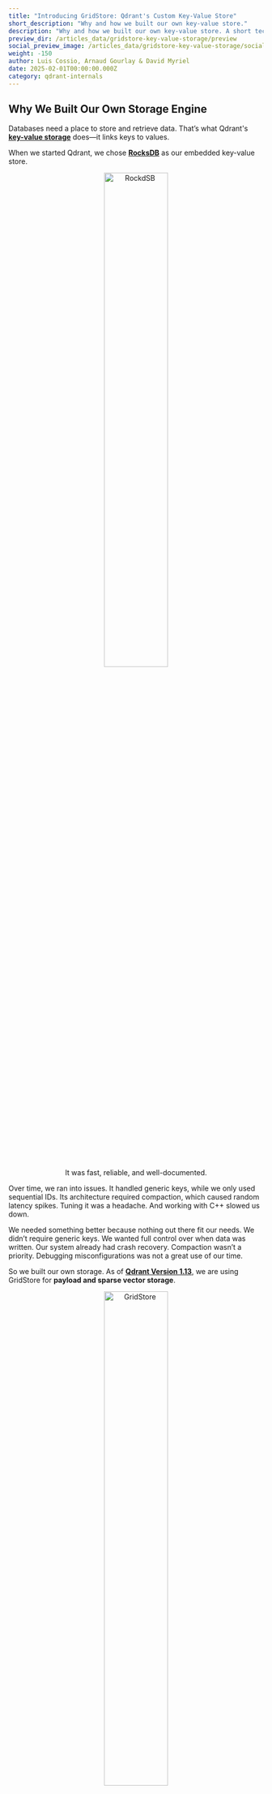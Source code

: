 ```yaml
---
title: "Introducing GridStore: Qdrant's Custom Key-Value Store"
short_description: "Why and how we built our own key-value store."
description: "Why and how we built our own key-value store. A short technical report on our procedure and results."
preview_dir: /articles_data/gridstore-key-value-storage/preview
social_preview_image: /articles_data/gridstore-key-value-storage/social_preview.png
weight: -150
author: Luis Cossio, Arnaud Gourlay & David Myriel
date: 2025-02-01T00:00:00.000Z
category: qdrant-internals
---
```


## Why We Built Our Own Storage Engine

Databases need a place to store and retrieve data. That’s what Qdrant's [**key-value storage**](https://en.wikipedia.org/wiki/Key–value_database) does—it links keys to values.

When we started Qdrant, we chose [**RocksDB**](https://rocksdb.org) as our embedded key-value store.
<div style="text-align: center;">
  <img src="/articles_data/gridstore-key-value-storage/rocksdb.jpg" alt="RockdSB" style="width: 50%;">
  <p>It was fast, reliable, and well-documented.</p>
</div>

Over time, we ran into issues. It handled generic keys, while we only used sequential IDs. Its architecture required compaction, which caused random latency spikes. Tuning it was a headache. And working with C++ slowed us down.

We needed something better because nothing out there fit our needs. We didn’t require generic keys. We wanted full control over when data was written. Our system already had crash recovery. Compaction wasn’t a priority. Debugging misconfigurations was not a great use of our time.

So we built our own storage. As of [**Qdrant Version 1.13**](/blog/qdrant-1.13.x/), we are using GridStore for **payload and sparse vector storage**. 
<div style="text-align: center;">
  <img src="/articles_data/gridstore-key-value-storage/gridstore.png" alt="GridStore" style="width: 50%;">
  <p>Simple, efficient, and designed just for Qdrant.</p>
</div>

#### In this article, you’ll learn about:
- **How GridStore works** – a deep dive into its architecture and mechanics.
- **Why we built it this way** – the key design decisions that shaped GridStore.
- **Rigorous testing** – how we ensured GridStore is production-ready.
- **Performance benchmarks** – official metrics that demonstrate its efficiency.

**Our first challenge?** Figuring out the best way to handle sequential keys and variable-sized data.

## GridStore Architecture: Three Main Components
![gridstore](/articles_data/gridstore-key-value-storage/gridstore-2.png)

GridStore’s architecture is built around three key components that enable fast lookups and efficient space management:
| Component                  | Description                                                                                   |
|----------------------------|-----------------------------------------------------------------------------------------------|
| The Data Layer                 | Stores values in fixed-sized blocks and retrieves them using a pointer-based lookup system.    |
| The Mask Layer                 | Uses a bitmask to track which blocks are in use and which are available.                      |
| The Region Gap Layer | Manages block availability at a higher level, allowing for quick space allocation.            |

### 1. The Data Layer for Fast Retrieval
At the core of GridStore is **The Data Layer**, which is designed to retrieve values quickly based on their keys. This structure allows for both efficient reads and a simple method of appending new values.

Instead of scanning through an index, GridStore stores keys in a structured array of pointers, where each pointer tells the system exactly where a value starts and how long it is. 

{{< figure src="/articles_data/gridstore-key-value-storage/architecture-1.png" alt="The Data Layer" caption="The Data Layer uses an array of pointers to quickly retrieve data." >}}

This makes lookups incredibly fast. For example, finding key 3 is just a matter of jumping to the third position in the pointer array and reading the value. 

However, because values are of variable size, the data itself is stored in fixed-sized blocks, which are grouped into larger page files. When inserting a value, GridStore allocates one or more consecutive blocks to store it, ensuring that each block only holds data from a single value. 

### 2. The Bitmask Layer for Efficient Updates
**The Bitmask Layer** helps GridStore handle updates and deletions without the need for expensive data compaction. Instead of maintaining complex metadata for each block, GridStore tracks usage with a bitmask, where each bit represents a block, with 1 for used, 0 for free.  

{{< figure src="/articles_data/gridstore-key-value-storage/architecture-2.png" alt="The Bitmask Layer" caption="The bitmask efficiently tracks update/delete usage." >}}

This makes it easy to determine where new values can be written. When a value is deleted, its pointer is removed, and the corresponding blocks in the bitmask are marked as available. Similarly, when updating a value, the new version is written elsewhere, and the old blocks are freed.

This approach ensures that GridStore doesn’t waste space, but as the storage grows, scanning large bitmasks for available blocks can become computationally expensive.

### 3. The Region Gap Layer for Effective Storage
To further optimize space management, GridStore introduces **The Region Gap Layer**, which provide a higher-level view of block availability. 

Instead of scanning the entire bitmask, GridStore groups blocks into regions and keeps track of the largest contiguous free space within each region, known as a **The Region Gap**. By also storing the leading and trailing gaps of each region, the system can efficiently combine multiple regions when needed for storing large values. 

{{< figure src="/articles_data/gridstore-key-value-storage/architecture-3.png" alt="The Region Gap Layer" caption="Complete architecture with the Region Gap Layer." >}}

This layered approach allows GridStore to locate available space quickly, reducing the need for large-scale scans while keeping memory overhead minimal. With this system, finding storage space for new values requires scanning only a tiny fraction of the total metadata, making updates and insertions highly efficient.

## GridStore in Production: Maintaining Data Integrity 
![gridstore](/articles_data/gridstore-key-value-storage/gridstore-1.png)

GridStore’s architecture introduces multiple interdependent structures that must remain in sync to ensure data integrity:
- **The Data Layer** associates each key with its location in storage, including page ID, block offset, and block count.
- **The Bitmask Layer** keeps track of which blocks are occupied and which are free.
- **The Gap Region Layer** provides an indexed view of free blocks for efficient space allocation.

Every time a new value is inserted or an existing value is updated, all these components need to be modified in a coordinated way.

### When Things Break in Real Life
However, real-world systems don’t operate in a vacuum. Failures happen: software bugs cause unexpected crashes, memory exhaustion forces processes to terminate, disks fail to persist data reliably, and power losses can interrupt operations at any moment. 

*The critical question is: what happens if a failure occurs while updating these structures?*

If one component is updated but another isn’t, the entire system could become inconsistent. Worse, if an operation is only partially written to disk, it could lead to orphaned data, unusable space, or even data corruption.

### Stability Through Idempotency: Recovering With WAL
To guard against these risks, GridStore relies on a [**Write-Ahead Log (WAL)**](/documentation/concepts/storage/). Before committing an operation, Qdrant ensures that it is at least recorded in the WAL. If a crash happens before all updates are flushed, the system can safely replay operations from the log. 

This recovery mechanism introduces another essential property: [**idempotency**](https://en.wikipedia.org/wiki/Idempotence). 

The storage system must be designed so that reapplying the same operation after a failure leads to the same final state as if the operation had been applied just once.

### The Grand Solution: Lazy Updates
To achieve this, **GridStore completes updates lazily**, prioritizing the most critical part of the write: the data itself. 
|                                                                                                                |
|-----------------------------------------------------------------------------------------------------------------------------|
| 👉 Instead of immediately updating all metadata structures, it writes the new value first while keeping pending changes in memory. |
| 👉 The system only finalizes these updates when explicitly requested, ensuring that a crash never results in marking data as deleted before the update has been safely persisted. |
| 👉 In the worst-case scenario, GridStore may need to write the same data twice, leading to minor space overhead, but it will never corrupt the storage by overwriting valid data. |

## How We Tested the Final Product 
![gridstore](/articles_data/gridstore-key-value-storage/gridstore-3.png)

### First...Simple Model Testing 

GridStore can be tested efficiently using model testing, which compares its behavior to a simple in-memory hash map. Since GridStore should function like a persisted hash map, this method quickly detects inconsistencies.

The process is straightforward:
1. Initialize a GridStore instance and an empty hash map.
2. Run random operations (put, delete, update) on both.
3. Verify that results match after each operation.
4. Compare all keys and values to ensure consistency.

This approach provides high test coverage, exposing issues like incorrect persistence or faulty deletions. Running large-scale model tests ensures GridStore remains reliable in real-world use.

Here is a naive way to generate operations in Rust.

```rust

enum Operation {
    Put(PointOffset, Payload),
    Delete(PointOffset),
    Update(PointOffset, Payload),
}

impl Operation {
    fn random(rng: &mut impl Rng, max_point_offset: u32) -> Self {
        let point_offset = rng.random_range(0..=max_point_offset);
        let operation = rng.gen_range(0..3);
        match operation {
            0 => {
                let size_factor = rng.random_range(1..10);
                let payload = random_payload(rng, size_factor);
                Operation::Put(point_offset, payload)
            }
            1 => Operation::Delete(point_offset),
            2 => {
                let size_factor = rng.random_range(1..10);
                let payload = random_payload(rng, size_factor);
                Operation::Update(point_offset, payload)
            }
            _ => unreachable!(),
        }
    }
}
```
Model testing is a high-value way to catch bugs, especially when your system mimics a well-defined component like a hash map. If your storage behaves predictably, this method is a no-brainer.

We could have tested against RocksDB, but speed mattered more. A simple hash map let us run massive test sequences quickly, exposing issues faster.

For even sharper debugging, Property-Based Testing adds automated test generation and shrinking. It pinpoints failures with minimal test cases, making bug hunting faster and more effective.

### Crash Testing: Can GridStore Handle the Pressure?

Designing for crash resilience is one thing, and proving it works under stress is another. To push Qdrant’s data integrity to the limit, we built [**Crasher**](https://github.com/qdrant/crasher), a test bench that brutally kills and restarts Qdrant while it handles a heavy update workload.

Crasher runs a loop that continuously writes data, then randomly crashes Qdrant. On each restart, Qdrant replays its [**Write-Ahead Log (WAL)**](/documentation/concepts/storage/), and we verify if data integrity holds. Possible anomalies include:
- Missing data (points, vectors, or payloads)
- Corrupt payload values

This aggressive yet simple approach has uncovered real-world issues when run for extended periods. While we also use chaos testing for distributed setups, Crasher excels at fast, repeatable failure testing in a local environment.

## Testing GridStore Performance: Benchmarks
![gridstore](/articles_data/gridstore-key-value-storage/gridstore-4.png)

To measure the impact of our new storage engine, we used [**Bustle, a key-value storage benchmarking framework**](https://github.com/jonhoo/bustle), to compare GridStore against RocksDB. We tested three workloads:

| Workload Type                | Operation Distribution            |
|------------------------------|-----------------------------------|
| Read-heavy                   | 95% reads                         |
| Insert-heavy                 | 80% inserts                       |
| Update-heavy                 | 50% updates  

#### The results speak for themselves:

Average latency for reads, inserts and updates is lower across the board. 

This shows a clear boost in performance. As we can see, the investment in GridStore is paying off.
![image.png](/articles_data/gridstore-key-value-storage/1.png)

### End-to-End Benchmarking

Now, let’s test the impact on a real Qdrant instance. So far, we’ve only implemented GridStore for [**payloads**](/documentation/concepts/payload/) and [**sparse vector**](/documentation/concepts/vectors/#sparse-vectors), but even this partial switch should show noticeable improvements.

For benchmarking, we used our in-house [**bfb tool**](https://github.com/qdrant/bfb) to generate a workload. Our configuration:

```json
bfb -n 2000000 --max-id 1000000 \
    --sparse-vectors 0.02 \
    --set-payload \
    --on-disk-payload \
    --dim 1 \
    --sparse-dim 5000 \
    --bool-payloads \
    --keywords 100 \
    --float-payloads true \
    --int-payloads 100000 \
    --text-payloads \
    --text-payload-length 512 \
    --skip-field-indices \
    --jsonl-updates ./rps.jsonl
```
This benchmark upserts 1 million points twice. Each point has: 
- A medium to large payload
- A tiny dense vector (dense vectors use a different storage type)
- A sparse vector

---------------------------
#### Additional configuration:

1. The test we conducted updated payload data separately in another request. 

2. There were no payload indices, which ensured we measured pure ingestion speed.

3. Finally, we gathered log latency metrics for analysis.

---------------------------

We ran this against Qdrant 1.12.6, toggling between the old and new storage backends. 

### Final Result 

Data ingestion is twice and fast with a smoother throughput — a massive win! 

![image.png](/articles_data/gridstore-key-value-storage/2.png)

We optimized for speed, and it paid off—but what about storage size?
- GridStore: 2333MB
- RocksDB: 2319MB

Technically, RocksDB is slightly smaller, but the difference is negligible compared to the 2x faster ingestion and more stable throughput. A small trade-off for a big performance gain! 🚀